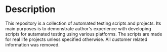 Description
==========

This repository is a collection of automated testing scripts and projects. Its main purposes is to demonstrate author's experience
with developing scripts for autamated testing using various platforms. The scripts are made for real life projects unless specified otherwise.
All customer related information was removed.
